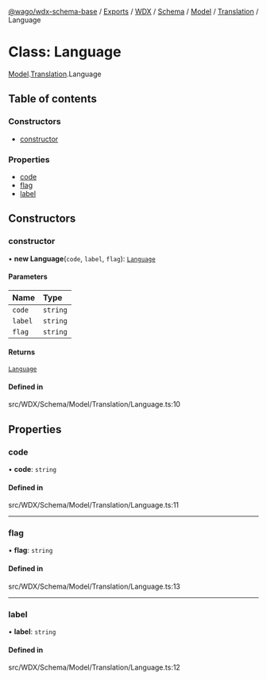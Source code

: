 [@wago/wdx-schema-base](../README.md) / [Exports](../modules.md) / [WDX](../modules/WDX.md) / [Schema](../modules/WDX.Schema.md) / [Model](../modules/WDX.Schema.Model.md) / [Translation](../modules/WDX.Schema.Model.Translation.md) / Language

# Class: Language

[Model](../modules/WDX.Schema.Model.md).[Translation](../modules/WDX.Schema.Model.Translation.md).Language

## Table of contents

### Constructors

- [constructor](WDX.Schema.Model.Translation.Language.md#constructor)

### Properties

- [code](WDX.Schema.Model.Translation.Language.md#code)
- [flag](WDX.Schema.Model.Translation.Language.md#flag)
- [label](WDX.Schema.Model.Translation.Language.md#label)

## Constructors

### constructor

• **new Language**(`code`, `label`, `flag`): [`Language`](WDX.Schema.Model.Translation.Language.md)

#### Parameters

| Name | Type |
| :------ | :------ |
| `code` | `string` |
| `label` | `string` |
| `flag` | `string` |

#### Returns

[`Language`](WDX.Schema.Model.Translation.Language.md)

#### Defined in

src/WDX/Schema/Model/Translation/Language.ts:10

## Properties

### code

• **code**: `string`

#### Defined in

src/WDX/Schema/Model/Translation/Language.ts:11

___

### flag

• **flag**: `string`

#### Defined in

src/WDX/Schema/Model/Translation/Language.ts:13

___

### label

• **label**: `string`

#### Defined in

src/WDX/Schema/Model/Translation/Language.ts:12

